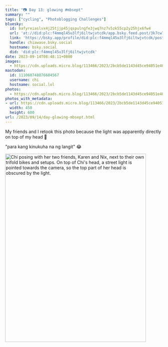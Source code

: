 ```yaml
---
title: "📷 Day 13: glowing #mbsept"
summary: ""
tags: ["cycling", "Photoblogging Challenges"]
bluesky:
  id: bafyreiaslvx4j25tjjp45jqspulngfe3jwq7nz7v5zk55cp2y25hjx6fw4
  url: 'at://did:plc:f4mmql45u3lfj6iltwjvtcdk/app.bsky.feed.post/3k7cw7k5ka22v'
  link: 'https://bsky.app/profile/did:plc:f4mmql45u3lfj6iltwjvtcdk/post/3k7cw7k5ka22v'
  handle: chiawase.bsky.social
  hostname: bsky.social
  did: 'did:plc:f4mmql45u3lfj6iltwjvtcdk'
date: 2023-09-14T08:48:11+0800
images:
  - https://cdn.uploads.micro.blog/113466/2023/2bcb5de1143d45ce94051e4049034e34.jpg
mastodon:
  id: 111060748876604567
  username: chi
  hostname: social.lol
photos:
  - https://cdn.uploads.micro.blog/113466/2023/2bcb5de1143d45ce94051e4049034e34.jpg
photos_with_metadata:
- url: https://cdn.uploads.micro.blog/113466/2023/2bcb5de1143d45ce94051e4049034e34.jpg
  width: 450
  height: 600
url: /2023/09/14/day-glowing-mbsept.html
---
```


My friends and I retook this photo because the light was apparently directly on top of my head 🤣

"para kang kinukuha na ng langit" 😂

<img src="/img/uploads/2023/2bcb5de1143d45ce94051e4049034e34.jpg" width="450" height="600" alt="Chi posing with her two friends, Karen and Nix, next to their own trifold bikes and setups. On top of Chi's head, a street light is pointed towards the camera, so the top part of her head is obscured by the light.">

